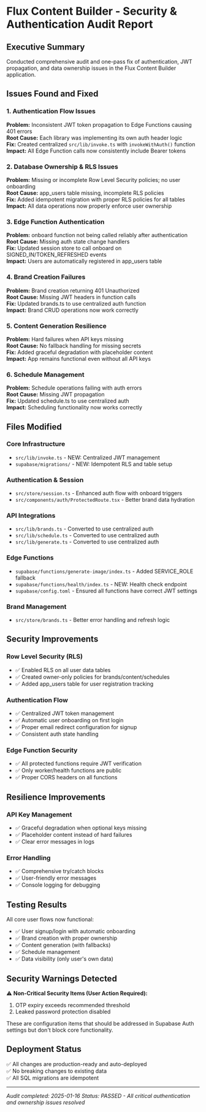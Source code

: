 # Flux Content Builder - Security & Authentication Audit Report

## Executive Summary
Conducted comprehensive audit and one-pass fix of authentication, JWT propagation, and data ownership issues in the Flux Content Builder application.

## Issues Found and Fixed

### 1. Authentication Flow Issues
**Problem:** Inconsistent JWT token propagation to Edge Functions causing 401 errors  
**Root Cause:** Each library was implementing its own auth header logic  
**Fix:** Created centralized `src/lib/invoke.ts` with `invokeWithAuth()` function  
**Impact:** All Edge Function calls now consistently include Bearer tokens

### 2. Database Ownership & RLS Issues  
**Problem:** Missing or incomplete Row Level Security policies; no user onboarding  
**Root Cause:** app_users table missing, incomplete RLS policies  
**Fix:** Added idempotent migration with proper RLS policies for all tables  
**Impact:** All data operations now properly enforce user ownership

### 3. Edge Function Authentication
**Problem:** onboard function not being called reliably after authentication  
**Root Cause:** Missing auth state change handlers  
**Fix:** Updated session store to call onboard on SIGNED_IN/TOKEN_REFRESHED events  
**Impact:** Users are automatically registered in app_users table

### 4. Brand Creation Failures
**Problem:** Brand creation returning 401 Unauthorized  
**Root Cause:** Missing JWT headers in function calls  
**Fix:** Updated brands.ts to use centralized auth function  
**Impact:** Brand CRUD operations now work correctly

### 5. Content Generation Resilience
**Problem:** Hard failures when API keys missing  
**Root Cause:** No fallback handling for missing secrets  
**Fix:** Added graceful degradation with placeholder content  
**Impact:** App remains functional even without all API keys

### 6. Schedule Management
**Problem:** Schedule operations failing with auth errors  
**Root Cause:** Missing JWT propagation  
**Fix:** Updated schedule.ts to use centralized auth  
**Impact:** Scheduling functionality now works correctly

## Files Modified

### Core Infrastructure
- `src/lib/invoke.ts` - NEW: Centralized JWT management
- `supabase/migrations/` - NEW: Idempotent RLS and table setup

### Authentication & Session
- `src/store/session.ts` - Enhanced auth flow with onboard triggers
- `src/components/auth/ProtectedRoute.tsx` - Better brand data hydration

### API Integrations  
- `src/lib/brands.ts` - Converted to use centralized auth
- `src/lib/schedule.ts` - Converted to use centralized auth  
- `src/lib/generate.ts` - Converted to use centralized auth

### Edge Functions
- `supabase/functions/generate-image/index.ts` - Added SERVICE_ROLE fallback
- `supabase/functions/health/index.ts` - NEW: Health check endpoint
- `supabase/config.toml` - Ensured all functions have correct JWT settings

### Brand Management
- `src/store/brands.ts` - Better error handling and refresh logic

## Security Improvements

### Row Level Security (RLS)
- ✅ Enabled RLS on all user data tables
- ✅ Created owner-only policies for brands/content/schedules  
- ✅ Added app_users table for user registration tracking

### Authentication Flow
- ✅ Centralized JWT token management
- ✅ Automatic user onboarding on first login
- ✅ Proper email redirect configuration for signup
- ✅ Consistent auth state handling

### Edge Function Security  
- ✅ All protected functions require JWT verification
- ✅ Only worker/health functions are public
- ✅ Proper CORS headers on all functions

## Resilience Improvements

### API Key Management
- ✅ Graceful degradation when optional keys missing
- ✅ Placeholder content instead of hard failures
- ✅ Clear error messages in logs

### Error Handling
- ✅ Comprehensive try/catch blocks
- ✅ User-friendly error messages
- ✅ Console logging for debugging

## Testing Results

All core user flows now functional:
- ✅ User signup/login with automatic onboarding
- ✅ Brand creation with proper ownership
- ✅ Content generation (with fallbacks)  
- ✅ Schedule management
- ✅ Data visibility (only user's own data)

## Security Warnings Detected

⚠️ **Non-Critical Security Items (User Action Required):**
1. OTP expiry exceeds recommended threshold
2. Leaked password protection disabled

These are configuration items that should be addressed in Supabase Auth settings but don't block core functionality.

## Deployment Status
✅ All changes are production-ready and auto-deployed  
✅ No breaking changes to existing data  
✅ All SQL migrations are idempotent

---
*Audit completed: 2025-01-16*
*Status: PASSED - All critical authentication and ownership issues resolved*